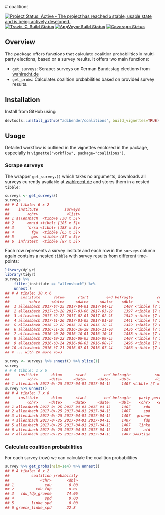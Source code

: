 <link rel="shortcut icon" type="image/x-icon" href="favicon.ico">
# coalitions

[![Project Status: Active – The project has reached a stable, usable state and is being actively developed.](http://www.repostatus.org/badges/latest/active.svg)](http://www.repostatus.org/#active)
[![Travis-CI Build Status](https://travis-ci.org/adibender/coalitions.svg?branch=master)](https://travis-ci.org/adibender/coalitions)
[![AppVeyor Build Status](https://ci.appveyor.com/api/projects/status/github/adibender/coalitions?branch=master&svg=true)](https://ci.appveyor.com/project/adibender/coalitions)
[![Coverage Status](https://codecov.io/github/adibender/coalitions/master.svg)](https://codecov.io/github/adibender/coalitions?branch=master)

## Overview 
The package offers functions that calculate coalition probabilities 
in multi-party elections, based on a survey results. 
It offers two main functions:

- `get_surveys`: Scrapes surveys on German Bundestag elections from [wahlrecht.de](http://www.wahlrecht.de)
- `get_probs`: Calculates coalition probabilities based on provided survey results. 

## Installation
Install from GitHub using: 
```r
devtools::install_github("adibender/coalitions", build_vignettes=TRUE)
```


## Usage

Detailed workflow is outlined in the vignettes enclosed in the package, 
especially in `vignette("workflow", package="coalitions")`.


### Scrape surveys
The wrapper `get_surveys()` which takes no arguments, downloads all surveys currently available at [wahlrecht.de](http://www.wahlrecht.de/umfragen) and stores them in a nested `tibble`: 

```r
surveys <- get_surveys()
surveys
## # A tibble: 6 x 2
##    institute            surveys
##        <chr>             <list>
## 1 allensbach  <tibble [30 x 5]>
## 2      emnid <tibble [185 x 5]>
## 3      forsa <tibble [188 x 5]>
## 4        fgw  <tibble [65 x 5]>
## 5        gms  <tibble [87 x 5]>
## 6  infratest  <tibble [87 x 5]>
```

Each row represents a survey insitute and each row in the `surveys` column again contains a nested `tibble` with survey results from different time-points: 

```r
library(dplyr)
library(tidyr)
surveys %>% 
    filter(institute == "allensbach") %>% 
    unnest()
## # A tibble: 30 x 6
##     institute      datum      start        end befragte           survey
##         <chr>     <date>     <date>     <date>    <dbl>           <list>
##  1 allensbach 2017-04-25 2017-04-01 2017-04-13     1407 <tibble [7 x 3]>
##  2 allensbach 2017-03-28 2017-03-06 2017-03-19     1397 <tibble [7 x 3]>
##  3 allensbach 2017-02-22 2017-02-01 2017-02-15     1542 <tibble [7 x 3]>
##  4 allensbach 2017-01-26 2017-01-05 2017-01-19     1441 <tibble [7 x 3]>
##  5 allensbach 2016-12-22 2016-12-01 2016-12-15     1459 <tibble [7 x 3]>
##  6 allensbach 2016-11-16 2016-10-28 2016-11-10     1436 <tibble [7 x 3]>
##  7 allensbach 2016-10-20 2016-10-01 2016-10-13     1458 <tibble [7 x 3]>
##  8 allensbach 2016-09-22 2016-09-03 2016-09-15     1407 <tibble [7 x 3]>
##  9 allensbach 2016-08-24 2016-08-03 2016-08-17     1496 <tibble [7 x 3]>
## 10 allensbach 2016-07-21 2016-07-01 2016-07-14     1466 <tibble [7 x 3]>
## # ... with 20 more rows

survey <- surveys %>% unnest() %>% slice(1)
survey
# # A tibble: 1 x 6
##    institute      datum      start        end befragte           survey
##        <chr>     <date>     <date>     <date>    <dbl>           <list>
## 1 allensbach 2017-04-25 2017-04-01 2017-04-13     1407 <tibble [7 x 3]>
survey %>% unnest()
## # A tibble: 7 x 8
##    institute      datum      start        end befragte    party percent  votes
##        <chr>     <date>     <date>     <date>    <dbl>    <chr>   <dbl>  <dbl>
## 1 allensbach 2017-04-25 2017-04-01 2017-04-13     1407      cdu      36 506.52
## 2 allensbach 2017-04-25 2017-04-01 2017-04-13     1407      spd      31 436.17
## 3 allensbach 2017-04-25 2017-04-01 2017-04-13     1407   gruene       7  98.49
## 4 allensbach 2017-04-25 2017-04-01 2017-04-13     1407      fdp       6  84.42
## 5 allensbach 2017-04-25 2017-04-01 2017-04-13     1407    linke       9 126.63
## 6 allensbach 2017-04-25 2017-04-01 2017-04-13     1407      afd       7  98.49
## 7 allensbach 2017-04-25 2017-04-01 2017-04-13     1407 sonstige       4  56.28
```

### Calculate coalition probabilities
For each survey (row) we can calculate the coalition probabilities

```r
survey %>% get_probs(nsim=1e4) %>% unnest()
## # A tibble: 6 x 2
##          coalition probability
##              <chr>       <dbl>
## 1              cdu        0.00
## 2          cdu_fdp        0.01
## 3   cdu_fdp_gruene       74.06
## 4              spd        0.00
## 5        linke_spd        0.00
## 6 gruene_linke_spd       22.8
```












